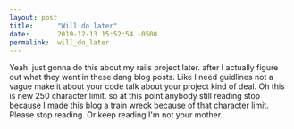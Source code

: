 ```yaml
---
layout: post
title:      "Will do later"
date:       2019-12-13 15:52:54 -0500
permalink:  will_do_later
---
```



Yeah. just gonna do this about my rails project later. after I actually figure out what they want in these dang blog posts.  Like I need guidlines not a vague make it about your code talk about your project kind of deal.  Oh this is new 250 character limit.  so at this point anybody still reading stop because I made this blog a train wreck because of that character limit.  Please stop reading.  Or keep reading I'm not your mother.
